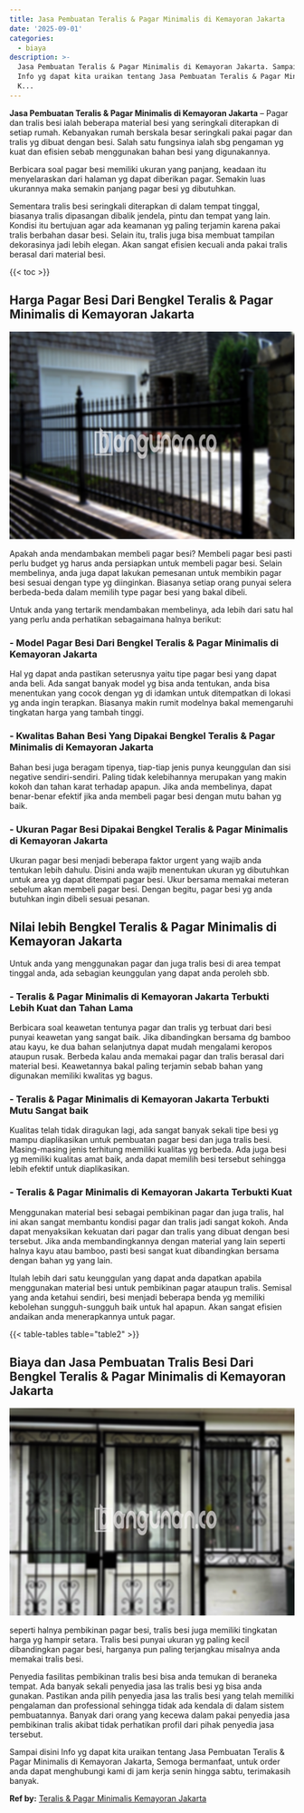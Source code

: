 ```yaml
---
title: Jasa Pembuatan Teralis & Pagar Minimalis di Kemayoran Jakarta
date: '2025-09-01'
categories:
  - biaya
description: >-
  Jasa Pembuatan Teralis & Pagar Minimalis di Kemayoran Jakarta. Sampai disini
  Info yg dapat kita uraikan tentang Jasa Pembuatan Teralis & Pagar Minimalis di
  K...
---
```


**Jasa Pembuatan Teralis & Pagar Minimalis di Kemayoran Jakarta** – Pagar dan tralis besi ialah beberapa material besi yang seringkali diterapkan di setiap rumah. Kebanyakan rumah berskala besar seringkali pakai pagar dan tralis yg dibuat dengan besi. Salah satu fungsinya ialah sbg pengaman yg kuat dan efisien sebab menggunakan bahan besi yang digunakannya.

Berbicara soal pagar besi memiliki ukuran yang panjang, keadaan itu menyelaraskan dari halaman yg dapat diberikan pagar. Semakin luas ukurannya maka semakin panjang pagar besi yg dibutuhkan.

Sementara tralis besi seringkali diterapkan di dalam tempat tinggal, biasanya tralis dipasangan dibalik jendela, pintu dan tempat yang lain. Kondisi itu bertujuan agar ada keamanan yg paling terjamin karena pakai tralis berbahan dasar besi. Selain itu, tralis juga bisa membuat tampilan dekorasinya jadi lebih elegan. Akan sangat efisien kecuali anda pakai tralis berasal dari material besi.

{{< toc >}}

## Harga Pagar Besi Dari Bengkel Teralis & Pagar Minimalis di Kemayoran Jakarta

![Jasa Pembuatan Teralis & Pagar Minimalis di Kemayoran Jakarta](/images/pagar-minimalis-murah-39.png)

Apakah anda mendambakan membeli pagar besi? Membeli pagar besi pasti perlu budget yg harus anda persiapkan untuk membeli pagar besi. Selain membelinya, anda juga dapat lakukan pemesanan untuk membikin pagar besi sesuai dengan type yg diinginkan. Biasanya setiap orang punyai selera berbeda-beda dalam memilih type pagar besi yang bakal dibeli.

Untuk anda yang tertarik mendambakan membelinya, ada lebih dari satu hal yang perlu anda perhatikan sebagaimana halnya berikut:
### \- Model Pagar Besi Dari Bengkel Teralis & Pagar Minimalis di Kemayoran Jakarta

Hal yg dapat anda pastikan seterusnya yaitu tipe pagar besi yang dapat anda beli. Ada sangat banyak model yg bisa anda tentukan, anda bisa menentukan yang cocok dengan yg di idamkan untuk ditempatkan di lokasi yg anda ingin terapkan. Biasanya makin rumit modelnya bakal memengaruhi tingkatan harga yang tambah tinggi.

### \- Kwalitas Bahan Besi Yang Dipakai Bengkel Teralis & Pagar Minimalis di Kemayoran Jakarta

Bahan besi juga beragam tipenya, tiap-tiap jenis punya keunggulan dan sisi negative sendiri-sendiri. Paling tidak kelebihannya merupakan yang makin kokoh dan tahan karat terhadap apapun. Jika anda membelinya, dapat benar-benar efektif jika anda membeli pagar besi dengan mutu bahan yg baik.

### \- Ukuran Pagar Besi Dipakai Bengkel Teralis & Pagar Minimalis di Kemayoran Jakarta

Ukuran pagar besi menjadi beberapa faktor urgent yang wajib anda tentukan lebih dahulu. Disini anda wajib menentukan ukuran yg dibutuhkan untuk area yg dapat ditempati pagar besi. Ukur bersama memakai meteran sebelum akan membeli pagar besi. Dengan begitu, pagar besi yg anda butuhkan ingin dibeli sesuai pesanan.

## Nilai lebih Bengkel Teralis & Pagar Minimalis di Kemayoran Jakarta

Untuk anda yang menggunakan pagar dan juga tralis besi di area tempat tinggal anda, ada sebagian keunggulan yang dapat anda peroleh sbb.

### \- Teralis & Pagar Minimalis di Kemayoran Jakarta Terbukti Lebih Kuat dan Tahan Lama

Berbicara soal keawetan tentunya pagar dan tralis yg terbuat dari besi punyai keawetan yang sangat baik. Jika dibandingkan bersama dg bamboo atau kayu, ke dua bahan selanjutnya dapat mudah mengalami keropos ataupun rusak. Berbeda kalau anda memakai pagar dan tralis berasal dari material besi. Keawetannya bakal paling terjamin sebab bahan yang digunakan memiliki kwalitas yg bagus.

### \- Teralis & Pagar Minimalis di Kemayoran Jakarta Terbukti Mutu Sangat baik

Kualitas telah tidak diragukan lagi, ada sangat banyak sekali tipe besi yg mampu diaplikasikan untuk pembuatan pagar besi dan juga tralis besi. Masing-masing jenis terhitung memiliki kualitas yg berbeda. Ada juga besi yg memiliki kualitas amat baik, anda dapat memilih besi tersebut sehingga lebih efektif untuk diaplikasikan.

### \- Teralis & Pagar Minimalis di Kemayoran Jakarta Terbukti Kuat

Menggunakan material besi sebagai pembikinan pagar dan juga tralis, hal ini akan sangat membantu kondisi pagar dan tralis jadi sangat kokoh. Anda dapat menyaksikan kekuatan dari pagar dan tralis yang dibuat dengan besi tersebut. Jika anda membandingkannya dengan material yang lain seperti halnya kayu atau bamboo, pasti besi sangat kuat dibandingkan bersama dengan bahan yg yang lain.

Itulah lebih dari satu keunggulan yang dapat anda dapatkan apabila menggunakan material besi untuk pembikinan pagar ataupun tralis. Semisal yang anda ketahui sendiri, besi menjadi beberapa benda yg memiliki kebolehan sungguh-sungguh baik untuk hal apapun. Akan sangat efisien andaikan anda menerapkannya untuk pagar.

{{< table-tables table="table2" >}}

## Biaya dan Jasa Pembuatan Tralis Besi Dari Bengkel Teralis & Pagar Minimalis di Kemayoran Jakarta

![Jasa Pembuatan Teralis & Pagar Minimalis di Kemayoran Jakarta](/images/teralis-minimalis-murah-45.png)

seperti halnya pembikinan pagar besi, tralis besi juga memiliki tingkatan harga yg hampir setara. Tralis besi punyai ukuran yg paling kecil dibandingkan pagar besi, harganya pun paling terjangkau misalnya anda memakai tralis besi.

Penyedia fasilitas pembikinan tralis besi bisa anda temukan di beraneka tempat. Ada banyak sekali penyedia jasa las tralis besi yg bisa anda gunakan. Pastikan anda pilih penyedia jasa las tralis besi yang telah memiliki pengalaman dan professional sehingga tidak ada kendala di dalam sistem pembuatannya. Banyak dari orang yang kecewa dalam pakai penyedia jasa pembikinan tralis akibat tidak perhatikan profil dari pihak penyedia jasa tersebut.

Sampai disini Info yg dapat kita uraikan tentang Jasa Pembuatan Teralis & Pagar Minimalis di Kemayoran Jakarta, Semoga bermanfaat, untuk order anda dapat menghubungi kami di jam kerja senin hingga sabtu, terimakasih banyak.

**Ref by:** [Teralis & Pagar Minimalis Kemayoran Jakarta](https://id.wikipedia.org/wiki/Teralis)
